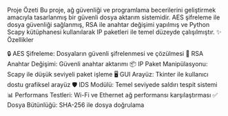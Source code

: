 Proje Özeti
Bu proje, ağ güvenliği ve programlama becerilerini geliştirmek amacıyla tasarlanmış bir güvenli dosya aktarım sistemidir. AES şifreleme ile dosya güvenliği sağlanmış, RSA ile anahtar değişimi yapılmış ve Python Scapy kütüphanesi kullanılarak IP paketleri ile temel düzeyde çalışılmıştır.
✨ Özellikler

🔒 AES Şifreleme: Dosyaların güvenli şifrelenmesi ve çözülmesi
🔑 RSA Anahtar Değişimi: Güvenli anahtar aktarımı
📦 IP Paket Manipülasyonu: Scapy ile düşük seviyeli paket işleme
🖥️ GUI Arayüz: Tkinter ile kullanıcı dostu grafiksel arayüz
🛡️ IDS Modülü: Temel seviyede saldırı tespit sistemi
📊 Performans Testleri: Wi-Fi ve Ethernet ağ performansı karşılaştırması
✅ Dosya Bütünlüğü: SHA-256 ile dosya doğrulama
